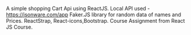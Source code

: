 A simple shopping Cart Api using ReactJS.
Local API used - https://jsonware.com/app
Faker.JS library for random data of names and Prices.
ReactStrap, React-icons,Bootstrap.
Course Assignment from React JS Course.
